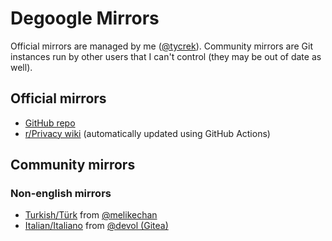 # Degoogle Mirrors

Official mirrors are managed by me ([@tycrek](https://github.com/tycrek)). Community mirrors are Git instances run by other users that I can't control (they may be out of date as well).

## Official mirrors

- [GitHub repo](https://github.com/tycrek/degoogle)
- [r/Privacy wiki](https://old.reddit.com/r/privacy/wiki/de-google) (automatically updated using GitHub Actions)

## Community mirrors


### Non-english mirrors

- [Turkish/Türk](https://github.com/melikechan/degoogle-turkish) from [@melikechan](https://github.com/melikechan)
- [Italian/Italiano](https://gitea.it/devol/degooglizzazione) from [@devol (Gitea)](https://gitea.it/devol)
